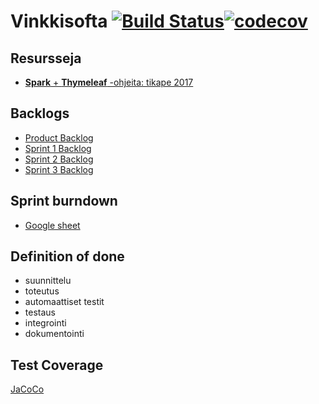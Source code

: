 # Vinkkisofta [![Build Status](https://travis-ci.org/pohina-oy/vinkkisofta.svg?branch=master)](https://travis-ci.org/pohina-oy/vinkkisofta)[![codecov](https://codecov.io/gh/pohina-oy/vinkkisofta/branch/master/graph/badge.svg)](https://codecov.io/gh/pohina-oy/vinkkisofta)


## Resursseja

- [**Spark** + **Thymeleaf** -ohjeita: tikape 2017](https://tietokantojen-perusteet.github.io/)

## Backlogs

- [Product Backlog](https://github.com/pohina-oy/vinkkisofta/projects/1)
- [Sprint 1 Backlog](https://github.com/pohina-oy/vinkkisofta/projects/3)
- [Sprint 2 Backlog](https://github.com/pohina-oy/vinkkisofta/projects/2)
- [Sprint 3 Backlog](https://github.com/pohina-oy/vinkkisofta/projects/4)

## Sprint burndown

- [Google sheet](https://docs.google.com/spreadsheets/d/1WJLLhJqwL1v81oGyYei8ar9JIhcWjHWNv2a0IJMCbBo/edit#gid=410557751)

## Definition of done

- suunnittelu 
- toteutus 
- automaattiset testit
- testaus
- integrointi
- dokumentointi

## Test Coverage
[JaCoCo](https://htmlpreview.github.io/?https://github.com/pohina-oy/vinkkisofta/blob/jacoco/documents/jacoco/index.html)
